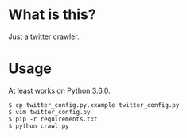 # What is this?

Just a twitter crawler.

# Usage

At least works on Python 3.6.0.

```
$ cp twitter_config.py.example twitter_config.py
$ vim twitter_config.py
$ pip -r requirements.txt
$ python crawl.py
```
